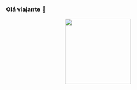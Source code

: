 ### Olá viajante 👋
<div align="center">
  <a href="https://github.com/Actunes">
  <img height="180em" src="https://github-readme-stats.vercel.app/api?username=Actunes&show_icons=true&theme=dracula&include_all_commits=true&count_private=true"/>
</div>
